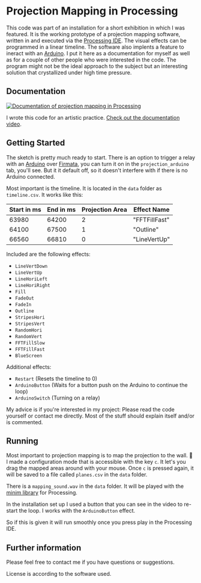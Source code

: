 # Projection Mapping in Processing

This code was part of an installation for a short exhibition in which I was featured. It is the working prototype of a projection mapping software, written in and executed via the [Processing IDE](https://www.processing.org/). The visual effects can be programmed in a linear timeline. The software also implents a feature to ineract with an [Arduino](https://www.arduino.cc/). I put it here as a documentation for myself as well as for a couple of other people who were interested in the code. The program might not be the ideal approach to the subject but an interesting solution that crystallized under high time pressure.

## Documentation

[![Documentation of projection mapping in Processing](http://img.youtube.com/vi/atJcAT2Y294/maxresdefault.jpg)](https://www.youtube.com/watch?v=atJcAT2Y294)

I wrote this code for an artistic practice. [Check out the documentation video](https://www.youtube.com/watch?v=atJcAT2Y294).

## Getting Started

The sketch is pretty much ready to start. There is an option to trigger a relay with an [Arduino](https://www.arduino.cc/) over [Firmata](https://www.arduino.cc/en/Reference/Firmata), you can turn it on in the `projection_arduino` tab, you'll see. But it it default off, so it doesn't interfere with if there is no Arduino connected.

Most important is the timeline. It is located in the `data` folder as `timeline.csv`. It works like this:

| Start in ms | End in ms | Projection Area | Effect Name   |
| ----------- | --------- | --------------- | ------------- |
| 63980       | 64200     | 2               | "FFTFillFast" |
| 64100       | 67500     | 1               | "Outline"     |
| 66560       | 66810     | 0               | "LineVertUp"  |

Included are the following effects:
* `LineVertDown`
* `LineVertUp` 
* `LineHoriLeft` 
* `LineHoriRight` 
* `Fill` 
* `FadeOut`
* `FadeIn` 
* `Outline` 
* `StripesHori` 
* `StripesVert` 
* `RandomHori` 
* `RandomVert` 
* `FFTFillSlow`
* `FFTFillFast` 
* `BlueScreen` 

Additional effects:
* `Restart` (Resets the timeline to 0)
* `ArduinoButton` (Waits for a button push on the Arduino to continue the loop)
* `ArduinoSwitch` (Turning on a relay)

My advice is if you're interested in my project: Please read the code yourself or contact me directly. Most of the stuff should explain itself and/or is commented.

## Running

Most important to projection mapping is to map the projection to the wall. :tada: I made a configuration mode that is accessible with the key `c`. It let's you drag the mapped areas around with your mouse. Once `c` is pressed again, it will be saved to a file called `planes.csv` in the `data` folder. 

There is a `mapping_sound.wav` in the `data` folder. It will be played with the [minim library](http://code.compartmental.net/tools/minim/) for Processing.

In the installation set up I used a button that you can see in the video to re-start the loop. I works with the `ArduinoButton` effect.

So if this is given it will run smoothly once you press play in the Processing IDE.

## Further information

Please feel free to contact me if you have questions or suggestions.

License is according to the software used.
